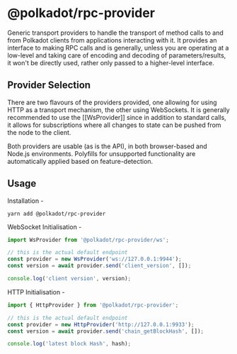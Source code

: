 # @polkadot/rpc-provider

Generic transport providers to handle the transport of method calls to and from Polkadot clients from applications interacting with it. It provides an interface to making RPC calls and is generally, unless you are operating at a low-level and taking care of encoding and decoding of parameters/results, it won't be directly used, rather only passed to a higher-level interface.

## Provider Selection

There are two flavours of the providers provided, one allowing for using HTTP as a transport mechanism, the other using WebSockets. It is generally recommended to use the [[WsProvider]] since in addition to standard calls, it allows for subscriptions where all changes to state can be pushed from the node to the client.

Both providers are usable (as is the API), in both browser-based and Node.js environments. Polyfills for unsupported functionality are automatically applied based on feature-detection.

## Usage

Installation -

```
yarn add @polkadot/rpc-provider
```

WebSocket Initialisation -

```javascript
import WsProvider from '@polkadot/rpc-provider/ws';

// this is the actual default endpoint
const provider = new WsProvider('ws://127.0.0.1:9944');
const version = await provider.send('client_version', []);

console.log('client version', version);
```

HTTP Initialisation -

```javascript
import { HttpProvider } from '@polkadot/rpc-provider';

// this is the actual default endpoint
const provider = new HttpProvider('http://127.0.0.1:9933');
const version = await provider.send('chain_getBlockHash', []);

console.log('latest block Hash', hash);
```

<div class="githubHide" style="display:none">
## Classes

[Classes](SUMMARY.md)
</div>
